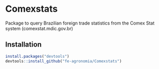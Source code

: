 
<!-- README.md is generated from README.Rmd. Please edit that file -->

# Comexstats

<!-- badges: start -->
<!-- badges: end -->

Package to query Brazilian foreign trade statistics from the Comex Stat
system (comexstat.mdic.gov.br)

## Installation

``` r
install.packages("devtools")
devtools::install_github("fe-agronomia/Comexstats")
```
